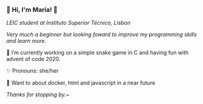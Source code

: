 ### 🌸 Hi, I'm Maria! 🌸

*LEIC student at Instituto Superior Técnico, Lisbon*

*Very much a beginner but looking foward to improve my programming skills and learn more.*

🌱 I’m currently working on a simple snake game in C and having fun with advent of code 2020.

✨ Pronouns: she/her

🍄 Want to about docker, html and javascript in a near future

*Thanks for stopping by.~*





<!--
**iamfatima/iamfatima** is a ✨ _special_ ✨ repository because its `README.md` (this file) appears on your GitHub profile.

Here are some ideas to get you started:

- 🔭 I’m currently working on ...
- 🌱 I’m currently learning ...
- 👯 I’m looking to collaborate on ...
- 🤔 I’m looking for help with ...
- 💬 Ask me about ...
- 📫 How to reach me: ...
- 😄 Pronouns: ...
- ⚡ Fun fact: ...
-->
